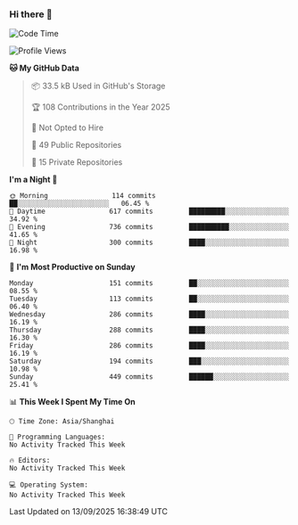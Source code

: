 ### Hi there 👋

<!--
**robinWongM/robinWongM** is a ✨ _special_ ✨ repository because its `README.md` (this file) appears on your GitHub profile.

Here are some ideas to get you started:

- 🔭 I’m currently working on ...
- 🌱 I’m currently learning ...
- 👯 I’m looking to collaborate on ...
- 🤔 I’m looking for help with ...
- 💬 Ask me about ...
- 📫 How to reach me: ...
- 😄 Pronouns: ...
- ⚡ Fun fact: ...
-->

<!--START_SECTION:waka-->
![Code Time](http://img.shields.io/badge/Code%20Time-272%20hrs%2015%20mins-blue)

![Profile Views](http://img.shields.io/badge/Profile%20Views-0-blue)

**🐱 My GitHub Data** 

> 📦 33.5 kB Used in GitHub's Storage 
 > 
> 🏆 108 Contributions in the Year 2025
 > 
> 🚫 Not Opted to Hire
 > 
> 📜 49 Public Repositories 
 > 
> 🔑 15 Private Repositories 
 > 
**I'm a Night 🦉** 

```text
🌞 Morning                114 commits         ██░░░░░░░░░░░░░░░░░░░░░░░   06.45 % 
🌆 Daytime                617 commits         █████████░░░░░░░░░░░░░░░░   34.92 % 
🌃 Evening                736 commits         ██████████░░░░░░░░░░░░░░░   41.65 % 
🌙 Night                  300 commits         ████░░░░░░░░░░░░░░░░░░░░░   16.98 % 
```
📅 **I'm Most Productive on Sunday** 

```text
Monday                   151 commits         ██░░░░░░░░░░░░░░░░░░░░░░░   08.55 % 
Tuesday                  113 commits         ██░░░░░░░░░░░░░░░░░░░░░░░   06.40 % 
Wednesday                286 commits         ████░░░░░░░░░░░░░░░░░░░░░   16.19 % 
Thursday                 288 commits         ████░░░░░░░░░░░░░░░░░░░░░   16.30 % 
Friday                   286 commits         ████░░░░░░░░░░░░░░░░░░░░░   16.19 % 
Saturday                 194 commits         ███░░░░░░░░░░░░░░░░░░░░░░   10.98 % 
Sunday                   449 commits         ██████░░░░░░░░░░░░░░░░░░░   25.41 % 
```


📊 **This Week I Spent My Time On** 

```text
🕑︎ Time Zone: Asia/Shanghai

💬 Programming Languages: 
No Activity Tracked This Week

🔥 Editors: 
No Activity Tracked This Week

💻 Operating System: 
No Activity Tracked This Week
```


 Last Updated on 13/09/2025 16:38:49 UTC
<!--END_SECTION:waka-->
